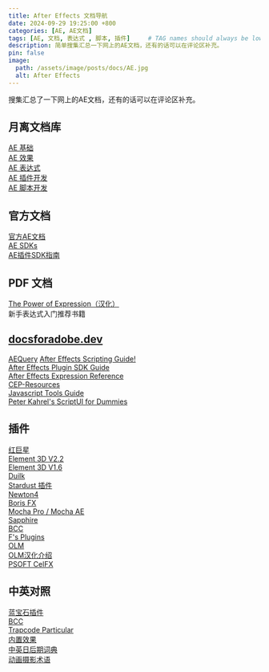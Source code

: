 ```yaml
---
title: After Effects 文档导航
date: 2024-09-29 19:25:00 +800
categories: [AE, AE文档]
tags: [AE, 文档, 表达式 , 脚本, 插件]     # TAG names should always be lowercase
description: 简单搜集汇总一下网上的AE文档，还有的话可以在评论区补充。
pin: false
image:
  path: /assets/image/posts/docs/AE.jpg
  alt: After Effects
---
```


搜集汇总了一下网上的AE文档，还有的话可以在评论区补充。
## 月离文档库
[AE 基础](https://docs.yuelili.com/#/book/Ae/basic)<br />
[AE 效果](https://docs.yuelili.com/#/book/Ae/effects)<br />
[AE 表达式](https://docs.yuelili.com/#/book/Ae/expression)<br />
[AE 插件开发](https://docs.yuelili.com/#/book/Ae/plugin-development)<br />
[AE 脚本开发](https://docs.yuelili.com/#/book/Ae/scripting)<br />

## 官方文档
[官方AE文档](https://helpx.adobe.com/cn/after-effects/user-guide.html)<br />
[AE SDKs](https://developer.adobe.com/after-effects/)<br />
[AE插件SDK指南](https://github.com/ilharp/ae-plugin-sdk-guide-cn)<br />

## PDF 文档
[The Power of Expression（汉化）](https://pan.baidu.com/s/1cSUV7BY4i0cdCoHIysxzKg?pwd=jo3z)<br />
新手表达式入门推荐书籍

## [docsforadobe.dev](https://docsforadobe.dev/)<br />
[AEQuery](https://docsforadobe.github.io/aequery/)
[After Effects Scripting Guide!](https://ae-scripting.docsforadobe.dev/)<br />
[After Effects Plugin SDK Guide](https://ae-plugins.docsforadobe.dev/)<br />
[After Effects Expression Reference](https://ae-expressions.docsforadobe.dev/)<br />
[CEP-Resources](https://github.com/Adobe-CEP/CEP-Resources)<br />
[Javascript Tools Guide](https://extendscript.docsforadobe.dev/)<br />
[Peter Kahrel's ScriptUI for Dummies](https://creativepro.com/files/kahrel/indesign/scriptui.html)<br />


## 插件
[红巨星](https://help.maxon.net/rg/en-us/?_gl=1*1trudk*_gcl_au*MTc3MjE5MTg4My4xNzI3NjA1NzAz#html/OVERVIEW.html?TocPath=_____1)<br />
[Element 3D V2.2](https://www.videocopilot.net/docs/element2/)<br />
[Element 3D V1.6](https://www.videocopilot.net/docs/element/)<br />
[Duilk](https://duik.rxlab.guide/)<br />
[Stardust 插件](https://docs.yuelili.com/#/book/Ae/stardust)<br />
[Newton4](https://www.motionboutique.com/files/newton4/)<br />
[Boris FX](https://support.borisfx.com/hc/en-us/articles/9980549269517-Find-all-Boris-FX-documentation-by-product)<br />
[Mocha Pro / Mocha AE](https://borisfx.com/documentation/mocha/quick-start-guide/)<br />
[Sapphire](https://borisfx.com/documentation/sapphire/ae/intro/)<br />
[BCC](https://borisfx.com/documentation/continuum/bcc-user-guide/)<br />
[F's Plugins](https://www.lookae.com/fsplugins/)<br />
[OLM](https://www.olm.co.jp/rd/categories/opentools?lang=en)<br />
[OLM汉化介绍](https://www.bilibili.com/read/cv20953500/)<br />
[PSOFT CelFX](https://www.psoft.co.jp/jp/product/celfx/)<br />

## 中英对照
[蓝宝石插件](https://www.yuelili.com/ae/translate-sapphire/)<br />
[BCC](https://www.yuelili.com/ae/chinese-english-ae-plug-in-bcc/)<br />
[Trapcode Particular](https://www.yuelili.com/ae/chinese-english-trapcode-granular/)<br />
[内置效果](https://www.yuelili.com/ae/effects/)<br />
[中英日后期词典](https://docs.qq.com/sheet/DUkdZRFRtSnhMQWx3?tab=wahy01)<br />
[动画摄影术语](https://www.yuelili.com/animation-photography/animation-photography-glossary/)<br />

<!-- []()<br />